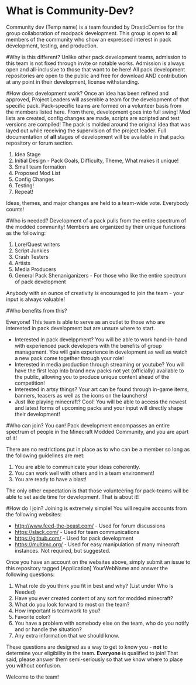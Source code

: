 # What is Community-Dev?
Community dev (Temp name) is a team founded by DrasticDemise for the group collaboration of modpack development. This group is open to **all** members of the community who show an expressed interest in pack development, testing, and production. 

#Why is this different? 
Unlike other pack development teams, admission to this team is not fixed through invite or notable works. Admission is always open and all-inclusive to those that want to be here! All pack development repositories are open to the public and free for download AND contribution at any point in their development, license withstanding. 

#How does development work?
Once an idea has been refined and approved, Project Leaders will assemble a team for the development of that specific pack. Pack-specific teams are formed on a volunteer basis from the members listed here. From there, development goes into full swing! Mod lists are created, config changes are made, scripts are scripted and test versions are compiled! The pack is molded around the original idea that was layed out while receiving the supervision of the project leader. Full documentation of **all** stages of development will be available in that packs repository or forum section.

1. Idea Stage
2. Initial Design - Pack Goals, Difficulty, Theme, What makes it unique!
3. Small team formation
4. Proposed Mod List
5. Config Changes
6. Testing!
7. Repeat!
 
Ideas, themes, and major changes are held to a team-wide vote. Everybody counts!

#Who is needed?
Development of a pack pulls from the entire spectrum of the modded community! Members are organized by their unique functions as the following: 

1. Lore/Quest writers
2. Script Junkies
3. Crash Testers
4. Artists
5. Media Producers
6. General Pack Shenaniganizers - For those who like the entire spectrum of pack development

Anybody with an ounce of creativity is encouraged to join the team - your input is always valuable!

#Who benefits from this?

Everyone! This team is able to serve as an outlet to those who are interested in pack development but are unsure where to start. 

* Interested in pack develppment? You will be able to work hand-in-hand with experienced pack developers with the benefits of group management. You will gain experience in development as well as watch a new pack come together through your role! 
* Interested in media production through streaming or youtube? You will have the first leap into brand new packs not yet (officially) available to the public, allowing you to produce unique content ahead of the competition!
* Interested in artsy things? Your art can be found through in-game items, banners, teasers as well as the icons on the launchers! 
* Just like playing minecraft? Cool! You will be able to access the newest and latest forms of upcoming packs and your input will directly shape their development!

#Who can join?
You can! Pack development encompasses an entire spectrum of people in the Minecraft Modded Community, and you are apart of it!

There are no restrictions put in place as to who can be a member so long as the following guidelines are met:

1. You are able to communicate your ideas coherently.
2. You can work well with others and in a team environment!
3. You are ready to have a blast!

The only other expectation is that those volunteering for pack-teams will be able to set aside time for development. That is about it!

#How do I join?
Joining is extremely simple! You will require accounts from the following websites: 

* http://www.feed-the-beast.com/ - Used for forum discussions
* https://slack.com/ - Used for team communications
* https://github.com/ - Used for pack development
* https://multimc.org/ - Used for easy manipulation of many minecraft instances. Not required, but suggested. 

Once you have an account on the websites above, simply submit an issue to this repository tagged [Application] YourWebName and answer the following questions:

1. What role do you think you fit in best and why? (List under Who Is Needed)
2. Have you ever created content of any sort for modded minecraft?
3. What do you look forward to most on the team?
4. How important is teamwork to you?
5. Favorite color?
6. You have a problem with somebody else on the team, who do you notify and or handle the situation?
7. Any extra information that we should know.

These questions are designed as a way to get to know you - **not** to determine your eligibility in the team. **Everyone** is qualified to join! That said, please answer them semi-seriously so that we know where to place you without confusion.

Welcome to the team! 
